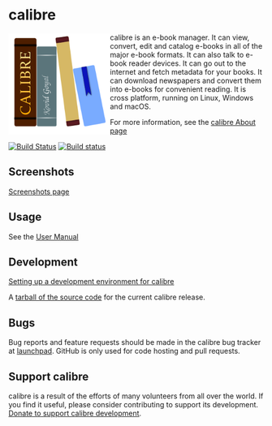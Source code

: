 # calibre

<img align="left" src="resources/images/lt.png?raw=true" height="200" width="200"/>

calibre is an e-book manager. It can view, convert, edit and catalog e-books 
in all of the major e-book formats. It can also talk to e-book reader 
devices. It can go out to the internet and fetch metadata for your books. 
It can download newspapers and convert them into e-books for convenient 
reading. It is cross platform, running on Linux, Windows and macOS.

For more information, see the [calibre About page](https://calibre-ebook.com/about)

[![Build Status](https://api.travis-ci.org/kovidgoyal/calibre.svg?branch=master)](https://travis-ci.org/kovidgoyal/calibre)
[![Build status](https://ci.appveyor.com/api/projects/status/github/kovidgoyal/calibre?svg=true&branch=master)](https://ci.appveyor.com/project/kovidgoyal/calibre)  

## Screenshots  

[Screenshots page](https://calibre-ebook.com/demo)

## Usage

See the [User Manual](https://manual.calibre-ebook.com)

## Development

[Setting up a development environment for calibre](https://manual.calibre-ebook.com/develop.html)

A [tarball of the source code](https://calibre-ebook.com/dist/src) for the 
current calibre release.

## Bugs

Bug reports and feature requests should be made in the calibre bug tracker at [launchpad](https://bugs.launchpad.net/calibre).
GitHub is only used for code hosting and pull requests.

## Support calibre

calibre is a result of the efforts of many volunteers from all over the world.
If you find it useful, please consider contributing to support its development.
[Donate to support calibre development](https://calibre-ebook.com/donate).

